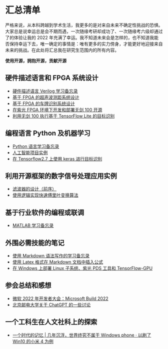 # 汇总清单
严格来说，从本科跨越到学术生活，我更多的是对来自未来不确定性挑战的恐惧。大家总是说幸运总是会不期而遇，一次随缘考研却成功了、一次随缘考六级却通过了的体验让我的 2022 年充满了幸运。我不知道未来会是怎样的，也不知道我能否保持幸运下去，唯一确定的事情是：唯有更多的实力傍身，才能更好地迎接来自未来的挑战。在此处将汇总我在研究生范围内的所有内容。

**使用开源，拥抱开源，贡献开源**

## 硬件描述语言和 FPGA 系统设计
  * [硬件描述语言 Verilog 学习备忘录](https://github.com/MongooseOrion/MyVerilogLearning)
  * [基于 FPGA 的超声波测距系统设计](https://github.com/MongooseOrion/UltraSonic-Design_based-on-FPGA)
  * [基于 FPGA 的车牌识别系统设计](https://github.com/MongooseOrion/LPR-based-on-Cortex-M3-in-FPGA)
  * [在紫光 FPGA 环境下开发和部署无剑 100 开源](https://github.com/MongooseOrion/wujian100_open)
  * [利用无剑 100 执行基于 TensorFlow Lite 的目标识别]()
  
## 编程语言 Python 及机器学习
  * [Python 语言学习备忘录](https://github.com/MongooseOrion/MyPythonLearning)
  * [人工智能项目实例](https://github.com/MongooseOrion/Senses/blob/main/document/deep_learning.md)
  * [在 Tensorflow2.7 上使用 keras 进行目标识别](https://github.com/MongooseOrion/tf2-keras-yolo3)
  
## 利用开源框架的数字信号处理应用实例
  * [滤波器的设计（前序）](https://github.com/MongooseOrion/Senses/blob/main/document/LPF_RC.md)
  * [使用逻辑实现快速傅里叶变换算法](https://github.com/MongooseOrion/fft_net)

## 基于行业软件的编程或联调
  * [MATLAB 学习备忘录](https://github.com/MongooseOrion/Senses/blob/main/document/matlab_func.md)

## 外围必需技能的笔记
  * [使用 Markdown 语法写作的学习备忘录](https://github.com/MongooseOrion/Senses/blob/main/document/markdown_notes.md)
  * [使用 Latex 格式在 Markdown 文档中插入公式](https://github.com/MongooseOrion/Senses/blob/main/document/latex_formula.md)
  * [在 Windows 上部署 Linux 子系统、紫光 PDS 工具和 TensorFlow-GPU](https://github.com/MongooseOrion/Senses/blob/main/document/Windows_dev.md)

## 参会总结和感想
  * [微软 2022 年开发者大会：Microsoft Build 2022](https://github.com/MongooseOrion/Senses/blob/main/conference/Build_2022.md)
  * [北京邮电大学关于 ChatGPT 的一些讨论](https://github.com/MongooseOrion/Senses/blob/main/conference/ChatGPT_BUPT.md)

## 一个工科生在人文社科上的探索
  * [一个时代的记忆 | 几年沉浮，世界终究不属于 Windows phone · 以刷了 Win10 的小米 4 为例](https://www.coolapk.com/feed/16097298?shareKey=YTkwODMyNTM3MTRiNjM1NTFkNDU~&shareUid=777487&shareFrom=com.coolapk.market_9.1.1)
